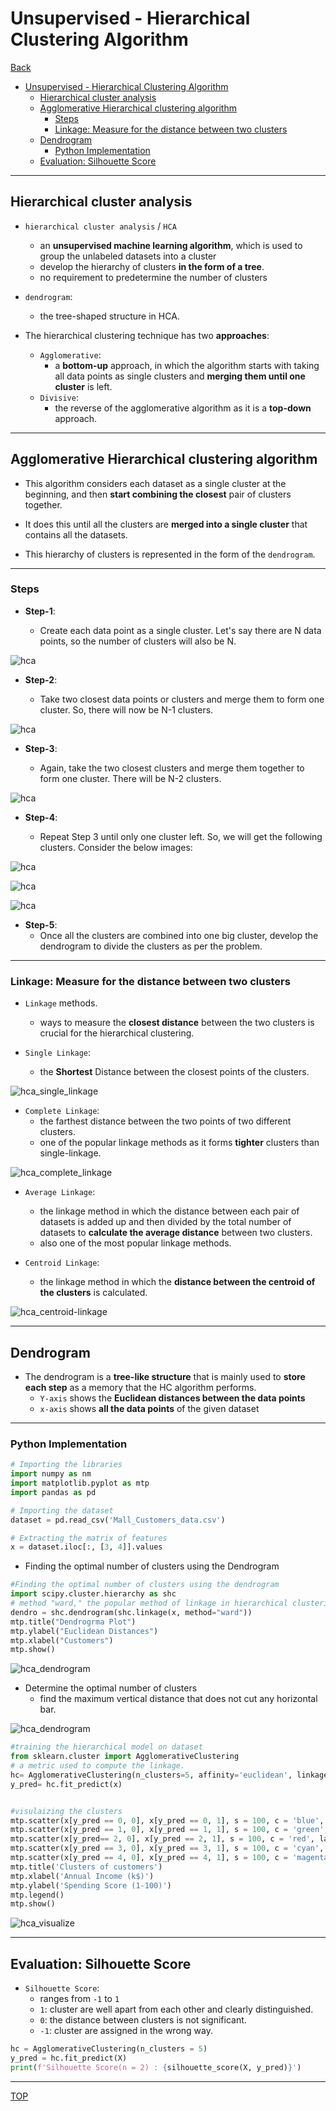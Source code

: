 # Unsupervised - Hierarchical Clustering Algorithm

[Back](../index.md)

- [Unsupervised - Hierarchical Clustering Algorithm](#unsupervised---hierarchical-clustering-algorithm)
  - [Hierarchical cluster analysis](#hierarchical-cluster-analysis)
  - [Agglomerative Hierarchical clustering algorithm](#agglomerative-hierarchical-clustering-algorithm)
    - [Steps](#steps)
    - [Linkage: Measure for the distance between two clusters](#linkage-measure-for-the-distance-between-two-clusters)
  - [Dendrogram](#dendrogram)
    - [Python Implementation](#python-implementation)
  - [Evaluation: Silhouette Score](#evaluation-silhouette-score)

---

## Hierarchical cluster analysis

- `hierarchical cluster analysis` / `HCA`

  - an **unsupervised machine learning algorithm**, which is used to group the unlabeled datasets into a cluster
  - develop the hierarchy of clusters **in the form of a tree**.
  - no requirement to predetermine the number of clusters

- `dendrogram`:

  - the tree-shaped structure in HCA.

- The hierarchical clustering technique has two **approaches**:
  - `Agglomerative`:
    - a **bottom-up** approach, in which the algorithm starts with taking all data points as single clusters and **merging them until one cluster** is left.
  - `Divisive`:
    - the reverse of the agglomerative algorithm as it is a **top-down** approach.

---

## Agglomerative Hierarchical clustering algorithm

- This algorithm considers each dataset as a single cluster at the beginning, and then **start combining the closest** pair of clusters together.
- It does this until all the clusters are **merged into a single cluster** that contains all the datasets.

- This hierarchy of clusters is represented in the form of the `dendrogram`.

---

### Steps

- **Step-1**:

  - Create each data point as a single cluster. Let's say there are N data points, so the number of clusters will also be N.

![hca](./pic/hca_01.png)

- **Step-2**:

  - Take two closest data points or clusters and merge them to form one cluster. So, there will now be N-1 clusters.

![hca](./pic/hca_02.png)

- **Step-3**:

  - Again, take the two closest clusters and merge them together to form one cluster. There will be N-2 clusters.

![hca](./pic/hca_03.png)

- **Step-4**:

  - Repeat Step 3 until only one cluster left. So, we will get the following clusters. Consider the below images:

![hca](./pic/hca_04.png)

![hca](./pic/hca_05.png)

![hca](./pic/hca_06.png)

- **Step-5**:
  - Once all the clusters are combined into one big cluster, develop the dendrogram to divide the clusters as per the problem.

---

### Linkage: Measure for the distance between two clusters

- `Linkage` methods.

  - ways to measure the **closest distance** between the two clusters is crucial for the hierarchical clustering.

- `Single Linkage`:
  - the **Shortest** Distance between the closest points of the clusters.

![hca_single_linkage](./pic/hca_single_linkage.png)

- `Complete Linkage`:
  - the farthest distance between the two points of two different clusters.
  - one of the popular linkage methods as it forms **tighter** clusters than single-linkage.

![hca_complete_linkage](./pic/hca_complete_linkage.png)

- `Average Linkage`:

  - the linkage method in which the distance between each pair of datasets is added up and then divided by the total number of datasets to **calculate the average distance** between two clusters.
  - also one of the most popular linkage methods.

- `Centroid Linkage`:
  - the linkage method in which the **distance between the centroid of the clusters** is calculated.

![hca_centroid-linkage](./pic/hca_centroid-linkage.png)

---

## Dendrogram

- The dendrogram is a **tree-like structure** that is mainly used to **store each step** as a memory that the HC algorithm performs.
  - `Y-axis` shows the **Euclidean distances between the data points**
  - `x-axis` shows **all the data points** of the given dataset

---

### Python Implementation

```py
# Importing the libraries
import numpy as nm
import matplotlib.pyplot as mtp
import pandas as pd

# Importing the dataset
dataset = pd.read_csv('Mall_Customers_data.csv')

# Extracting the matrix of features
x = dataset.iloc[:, [3, 4]].values

```

- Finding the optimal number of clusters using the Dendrogram

```py
#Finding the optimal number of clusters using the dendrogram
import scipy.cluster.hierarchy as shc
# method "ward," the popular method of linkage in hierarchical clustering.
dendro = shc.dendrogram(shc.linkage(x, method="ward"))
mtp.title("Dendrogrma Plot")
mtp.ylabel("Euclidean Distances")
mtp.xlabel("Customers")
mtp.show()
```

![hca_dendrogram](./pic/hca_dendrogram01.png)

- Determine the optimal number of clusters
  - find the maximum vertical distance that does not cut any horizontal bar.

![hca_dendrogram](./pic/hca_dendrogram02.png)

```py
#training the hierarchical model on dataset
from sklearn.cluster import AgglomerativeClustering
# a metric used to compute the linkage.
hc= AgglomerativeClustering(n_clusters=5, affinity='euclidean', linkage='ward')
y_pred= hc.fit_predict(x)


#visulaizing the clusters
mtp.scatter(x[y_pred == 0, 0], x[y_pred == 0, 1], s = 100, c = 'blue', label = 'Cluster 1')
mtp.scatter(x[y_pred == 1, 0], x[y_pred == 1, 1], s = 100, c = 'green', label = 'Cluster 2')
mtp.scatter(x[y_pred== 2, 0], x[y_pred == 2, 1], s = 100, c = 'red', label = 'Cluster 3')
mtp.scatter(x[y_pred == 3, 0], x[y_pred == 3, 1], s = 100, c = 'cyan', label = 'Cluster 4')
mtp.scatter(x[y_pred == 4, 0], x[y_pred == 4, 1], s = 100, c = 'magenta', label = 'Cluster 5')
mtp.title('Clusters of customers')
mtp.xlabel('Annual Income (k$)')
mtp.ylabel('Spending Score (1-100)')
mtp.legend()
mtp.show()
```

![hca_visualize](./pic/hca_visualize.png)

---

## Evaluation: Silhouette Score

- `Silhouette Score`:
  - ranges from `-1` to `1`
  - `1`: cluster are well apart from each other and clearly distinguished.
  - `0`: the distance between clusters is not significant.
  - `-1`: cluster are assigned in the wrong way.

```py
hc = AgglomerativeClustering(n_clusters = 5)
y_pred = hc.fit_predict(X)
print(f'Silhouette Score(n = 2) : {silhouette_score(X, y_pred)}')
```

---

[TOP](#unsupervised---hierarchical-clustering-algorithm)
